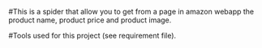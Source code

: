#This is a spider that allow you to get from a page in amazon webapp the product name, product price and product image. 

#Tools used for this project (see requirement file).

